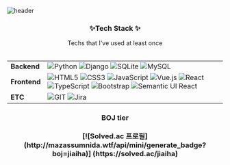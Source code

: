 ![header](https://capsule-render.vercel.app/api?type=waving&color=0:FFB2D9,4000:B5B2FF&height=300&section=header&text=Hi,%20I'm%20JiAe!&fontColor=FFFFFF&fontSize=90)


<h3 align="center"> ✨Tech Stack ✨</h3>
<p align="center">
Techs that I've used at least once <br><br>

|||
|---|---------|
|**Backend**|![Python](https://img.shields.io/badge/-Python-3776AB?&logo=python&logoColor=white) ![Django](https://img.shields.io/badge/-Django-092E20?&logo=Django&logoColor=white) ![SQLite](https://img.shields.io/badge/-SQLite-003B57?&logo=SQLite&logoColor=white) ![MySQL](https://img.shields.io/badge/-MySQL-4479A1?&logo=MySQL&logoColor=white) |
|**Frontend**| ![HTML5](https://img.shields.io/badge/-HTML5-E34F26?&logo=html5&logoColor=white) ![CSS3](https://img.shields.io/badge/-CSS3-1572B6?&logo=css3&logoColor=white) ![JavaScript](https://img.shields.io/badge/-JavaScript-F7DF1E?&logo=JavaScript&logoColor=white) ![Vue.js](https://img.shields.io/badge/-Vue_js-4FC08D?&style=flat-square&logo=Vue.js&logoColor=white) ![React](https://img.shields.io/badge/-React-61DAFB?&logo=React&logoColor=white) ![TypeScript](https://img.shields.io/badge/-TypeScript-3178C6?&logo=TypeScript&logoColor=white) ![Bootstrap](https://img.shields.io/badge/-Bootstrap-7952B3?&logo=Bootstrap&logoColor=white)  ![Semantic UI React](https://img.shields.io/badge/-Semantic_UI_React-35BDB2?&logo=SemanticUIReact&logoColor=white)|
|**ETC**| ![GIT](https://img.shields.io/badge/-GIT-F05032?&logo=GIT&logoColor=white) ![Jira](https://img.shields.io/badge/-Jira-0052CC?&logo=Jira&logoColor=white)
</p>



<h3 align="center"> BOJ tier <br /><br />
[![Solved.ac
프로필](http://mazassumnida.wtf/api/mini/generate_badge?boj=jiaiha)] (https://solved.ac/jiaiha)
</h3>
 
<!--
**hanuirangroovy/hanuirangroovy** is a ✨ _special_ ✨ repository because its `README.md` (this file) appears on your GitHub profile.

Here are some ideas to get you started:

- 🔭 I’m currently working on ...
- 🌱 I’m currently learning ...
- 👯 I’m looking to collaborate on ...
- 🤔 I’m looking for help with ...
- 💬 Ask me about ...
- 📫 How to reach me: ...
- 😄 Pronouns: ...
- ⚡ Fun fact: ...
-->
